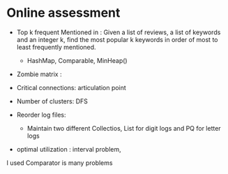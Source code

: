 # Online assessment

* Top k frequent Mentioned in :
Given a list of reviews, a list of keywords and an integer k, find the most popular k keywords in order of most to least frequently  mentioned.

    * HashMap, Comparable, MinHeap()

* Zombie matrix : 


* Critical connections: articulation point

* Number of clusters: DFS

* Reorder log files:
    * Maintain two different Collectios, List for digit logs
    and PQ for letter logs

* optimal utilization : interval problem, 

I used Comparator is many problems


